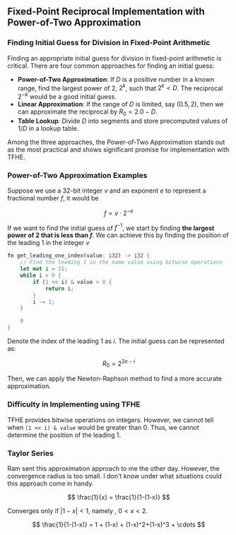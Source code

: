 ## Fixed-Point Reciprocal Implementation with Power-of-Two Approximation

### Finding Initial Guess for Division in Fixed-Point Arithmetic

Finding an appropriate initial guess for division in fixed-point arithmetic is
critical. There are four common approaches for finding an initial guess:

- **Power-of-Two Approximation**: If $D$ is a positive number in a known range,
  find the largest power of $2$, $2^k$, such that $2^k < D$. The
  reciprocal $2^{-k}$ would be a good initial guess.
- **Linear Approximation**: If the range of $D$ is limited, say $(0.5, 2)$, then
  we can approximate the reciprocal by $R_0 = 2.0 - D$.
- **Table Lookup**: Divide $D$ into segments and store precomputed values
  of $1/D$ in a lookup table.

Among the three approaches, the Power-of-Two Approximation stands out as the
most practical and shows significant promise for implementation with TFHE.

### Power-of-Two Approximation Examples

Suppose we use a 32-bit integer $v$ and an exponent $e$ to represent a
fractional number $f$, it would be

$$
f = v \cdot 2^{-e}
$$

If we want to find the initial guess of $f^{-1}$, we start by finding **the
largest power of 2 that is less than $f$**. We can achieve this by finding the
position of the leading $1$ in the integer $v$

```rust
fn get_leading_one_index(value: i32) -> i32 {
    // Find the leading 1 in the name value using bitwise operations
    let mut i = 31;
    while i > 0 {
        if (1 << i) & value > 0 {
            return i;
        }
        i -= 1;
    }

    0
}
```

Denote the index of the leading $1$ as $i$. The initial guess can be represented
as:

$$
R_0 = 2^{2e - i}
$$

Then, we can apply the Newton-Raphson method to find a more accurate approximation.

### Difficulty in Implementing using TFHE

TFHE provides bitwise operations on integers. However, we cannot tell when `(1 << i) & value` would be greater than $0$. Thus, we cannot determine the position of the leading $1$.

### Taylor Series

Ram sent this approximation approach to me the other day. However, the convergence radius is too small. I don't know under what situations could this approach come in handy. 

$$
\frac{1}{x} = \frac{1}{1-(1-x)}
$$

Converges only if $|1-x|<1$, namely , $0 < x < 2$.

$$
\frac{1}{1-(1-x)} = 1 + (1-x) + (1-x)^2+(1-x)^3 + \cdots
$$
